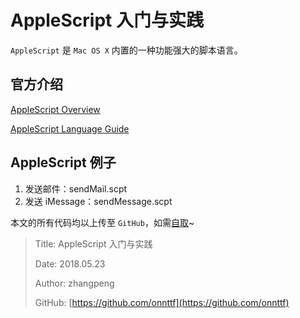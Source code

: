 # AppleScript 入门与实践

`AppleScript` 是 `Mac OS X` 内置的一种功能强大的脚本语言。

## 官方介绍

[AppleScript Overview](https://developer.apple.com/library/content/documentation/AppleScript/Conceptual/AppleScriptX/AppleScriptX.html#//apple_ref/doc/uid/10000156i)

[AppleScript Language Guide](https://developer.apple.com/library/content/documentation/AppleScript/Conceptual/AppleScriptLangGuide/introduction/ASLR_intro.html)

## AppleScript 例子

1. 发送邮件：sendMail.scpt
2. 发送 iMessage：sendMessage.scpt

本文的所有代码均以上传至 `GitHub`，如需[自取](https://github.com/onnttf/AppleScript)~

> Title: AppleScript 入门与实践
>
> Date: 2018.05.23
>
> Author: zhangpeng
>
> GitHub: [https://github.com/onnttf](https://github.com/onnttf)
